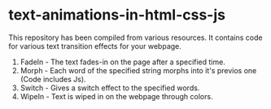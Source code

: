 # text-animations-in-html-css-js
This repository has been compiled from various resources. It contains code for various text transition effects for your webpage.

1. FadeIn - The text fades-in on the page after a specified time.
2. Morph - Each word of the specified string morphs into it's previos one (Code includes Js).
3. Switch - Gives a switch effect to the specified words.
4. WipeIn - Text is wiped in on the webpage through colors.
